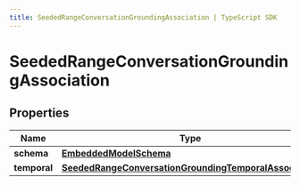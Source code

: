 ```yaml
---
title: SeededRangeConversationGroundingAssociation | TypeScript SDK
---
```



# SeededRangeConversationGroundingAssociation


## Properties

Name | Type
------------ | -------------
**schema** | [**EmbeddedModelSchema**](EmbeddedModelSchema)
**temporal** | [**SeededRangeConversationGroundingTemporalAssociation**](SeededRangeConversationGroundingTemporalAssociation)



